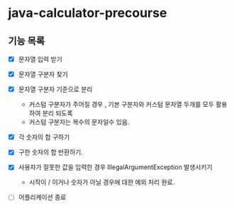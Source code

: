 # java-calculator-precourse

## 기능 목록

- [x] 문자열 입력 받기

- [x] 문자열 구분자 찾기
- [x] 문자열 구분자 기준으로 분리
    - 커스텀 구분자가 주어질 경우 , 기본 구분자와 커스텀 문자열 두개를 모두 활용하여 분리 되도록
    - 커스텀 구분자는 복수의 문자일수 있음. 
- [X] 각 숫자의 합 구하기
- [X] 구한 숫자의 합 반환하기.

- [x] 사용자가 잘못한 값을 입력한 경우 IllegalArgumentException 발생시키기
    - 시작이 / 이거나 숫자가 아닐 경우에 대한 예외 처리 완료. 
- [ ] 어플리케이션 종료

